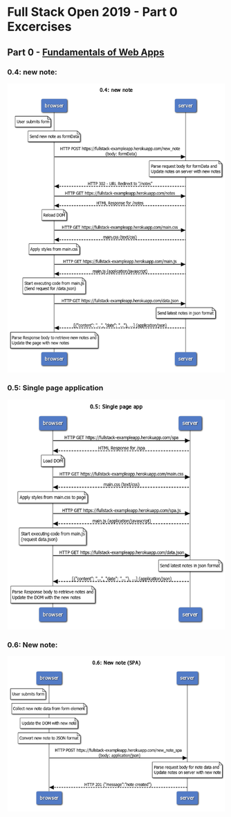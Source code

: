 # Full Stack Open 2019 - Part 0 Excercises

## Part 0 - [Fundamentals of Web Apps](https://fullstackopen.com/en/part0)

### 0.4: new note:

![new_note](./0.4_new_note.png)

### 0.5: Single page application

![get_single_page_app](./0.5_get_single_page_app.png)

### 0.6: New note:

![single_page_app_new_note](./0.6_single_page_app_new_note.png)
